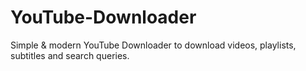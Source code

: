 # YouTube-Downloader
Simple &amp; modern YouTube Downloader to download videos, playlists, subtitles and search queries.

